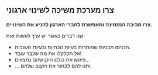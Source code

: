 ## צרו מערכת משיכה לשינוי ארגוני

**צרו סביבה המזמינה ומאפשרת לחברי הארגון להניע את השינויים.**

שנו דברים כאשר יש ערך לעשות זאת:

- הכניסו תבניות שפותרות בעיות נוכחיות ובעיות חשובות.
- אל תקלקלו את מה שכבר עובד!
- פיגשו את כולם היכן שהם נמצאים…
- ... ותנו להם לבחור את הקצב שלהם.